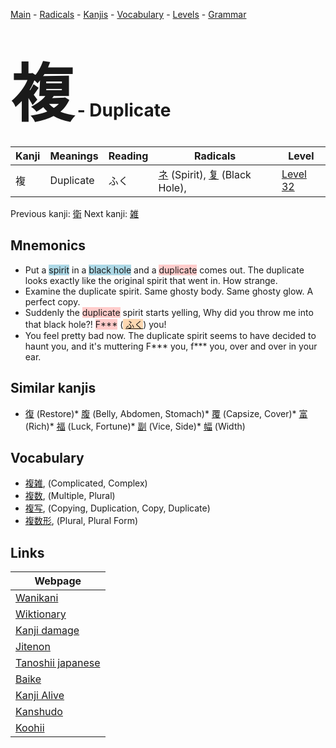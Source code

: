 <style> bigfont {font-size: 100px}</style>
[Main](../README.md) -
[Radicals](../radicals.md) -
[Kanjis](../kanjis.md) -
[Vocabulary](../vocabulary.md) -
[Levels](../levels.md) -
[Grammar](../grammar.md)
# <bigfont> 複</bigfont> - Duplicate 

| Kanji | Meanings | Reading | Radicals | Level |
| --- | --- | --- | --- | --- |
| 複 | Duplicate | ふく | [ネ](../radicals/ネ.md) (Spirit), [复](../radicals/复.md) (Black Hole),  | [Level 32](../levels/wk_level32.md) |

Previous kanji: [衛](衛.md) Next kanji: [雑](雑.md) 

## Mnemonics
 * Put a <span style="background-color:#ADD8E6"> spirit</span> in a <span style="background-color:#ADD8E6"> black hole</span> and a <span style="background-color:#ffcccb"> duplicate</span> comes out. The duplicate looks exactly like the original spirit that went in. How strange.
* Examine the duplicate spirit. Same ghosty body. Same ghosty glow. A perfect copy.
* Suddenly the <span style="background-color:#ffcccb"> duplicate</span> spirit starts yelling, Why did you throw me into that black hole?! <span style="background-color:#ffcccb"> F***</span> (<span style="background-color:#fed8b1"> [ふく](https://jisho.org/search/ふく)</span>) you!
* You feel pretty bad now. The duplicate spirit seems to have decided to haunt you, and it's muttering F*** you, f*** you, over and over in your ear.


## Similar kanjis
 * [復](復.md) (Restore)* [腹](腹.md) (Belly, Abdomen, Stomach)* [覆](覆.md) (Capsize, Cover)* [富](富.md) (Rich)* [福](福.md) (Luck, Fortune)* [副](副.md) (Vice, Side)* [幅](幅.md) (Width)


## Vocabulary
 * [複雑](../vocabulary/複.md), (Complicated, Complex)
* [複数](../vocabulary/複.md), (Multiple, Plural)
* [複写](../vocabulary/複.md), (Copying, Duplication, Copy, Duplicate)
* [複数形](../vocabulary/複.md), (Plural, Plural Form)



## Links 

| Webpage |
| --- |
| [Wanikani          ](https://www.wanikani.com/kanji/複) |
| [Wiktionary        ](https://en.wiktionary.org/wiki/複) |
| [Kanji damage      ](http://www.kanjidamage.com/kanji/search?utf8=✓&q=複) |
| [Jitenon           ](https://jitenon.com/kanji/複) |
| [Tanoshii japanese ](https://www.tanoshiijapanese.com/dictionary/kanji.cfm?k=複) |
| [Baike             ](https://baike.baidu.com/item/複) |
| [Kanji Alive       ](https://app.kanjialive.com/複) |
| [Kanshudo          ](https://www.kanshudo.com/searchmn?q=複) |
| [Koohii            ](https://kanji.koohii.com/study/kanji/複) |
